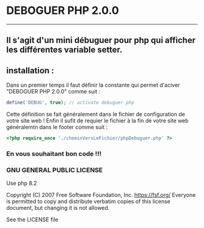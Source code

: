 # DEBOGUER PHP 2.0.0
---
Il s'agit d'un mini débuguer pour php qui afficher les différentes variable setter.
---
## installation :
Dans un premier temps il faut définir la constante qui permet d'aciver "DEBOGUER PHP 2.0.0" comme suit :
```php
define('DEBUG', true); // activate debuguer php
```
Cette définition se fait généralement dans le fichier de configuration de votre site web !
Enfin il sufit de requier le fichier à la fin de votre site web généralemtn dans le footer comme suit :
```php
<?php require_once './cheminVersLeFichier/phpDebuguer.php' ?>
```

### En vous souhaitant bon code !!!

### GNU GENERAL PUBLIC LICENSE

Use php 8.2

Copyright (C) 2007 Free Software Foundation, Inc. <https://fsf.org/> 
Everyone is permitted to copy and distribute verbatim copies 
of this license document, but changing it is not allowed.

See the LICENSE file
